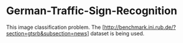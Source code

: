 # German-Traffic-Sign-Recognition
This image classification problem.  The [http://benchmark.ini.rub.de/?section=gtsrb&subsection=news] dataset is being used.
